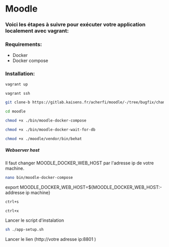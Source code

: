 # Moodle
### Voici les étapes à suivre pour exécuter votre application localement avec vagrant:
 ### Requirements:
 
-  Docker
-  Docker compose
 ### Installation:
```sh
vagrant up
```
```sh
vagrant ssh
```
```sh
git clone-b https://gitlab.kaisens.fr/acherfi/moodle/-/tree/bugfix/change-docker-web-host
```
```sh
cd moodle
```
```sh
chmod +x ./bin/moodle-docker-compose
```
```sh
chmod +x ./bin/moodle-docker-wait-for-db
```
```sh
chmod +x ./moodle/vendor/bin/behat
```

##### Webserver host
Il faut changer MOODLE_DOCKER_WEB_HOST par l'adresse ip de votre machine.
```sh
nano bin/moodle-docker-compose
```
export MOODLE_DOCKER_WEB_HOST=${MOODLE_DOCKER_WEB_HOST:-addresse ip machine}
```sh
ctrl+s
```
```sh
ctrl+x
```
Lancer le script d'instalation
```sh
sh ./app-setup.sh
```
Lancer le lien (http://votre adresse ip:8801 )
